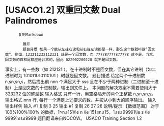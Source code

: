 # [USACO1.2] 双重回文数 Dual Palindromes


          复制Markdown
         
            展开
            题目背景 如果一个数从左往右读和从右往左读都是一样，那么这个数就叫做“回文数”。例如，123211232112321 就是一个回文数，而 777787777877778 就不是。当然，回文数的首和尾都应是非零的，因此 022002200220 就不是回文数。
事实上，有一些数（如 212121 ），在十进制时不是回文数，但在其它进制（如二进制时为 101011010110101 ）时就是回文数。
 题目描述 给定两个十进制数 n,sn,sn,s，然后找出前 nnn 个满足大于 sss 且在不少于两种进制（二进制至十进制）上是回文数的十进制数，输出到文件上。
本问题的解决方案不需要使用大于 323232 位的整型数
 输入格式 只有一行，用空格隔开的两个正整数 n,sn,sn,s。
 输出格式 nnn 行, 每行一个满足上述要求的数，并按从小到大的顺序输出。
  输入输出样例 输入 #1 
    复制
   3 25
 输出 #1 
    复制
   26
27
28
 说明/提示 【数据范围】
对于 100%100\%100% 的数据，1≤n≤151\le n \le 151≤n≤15，1≤s≤99991\le s \le 99991≤s≤9999
题目翻译来自NOCOW。
USACO Training Section 1.2
 